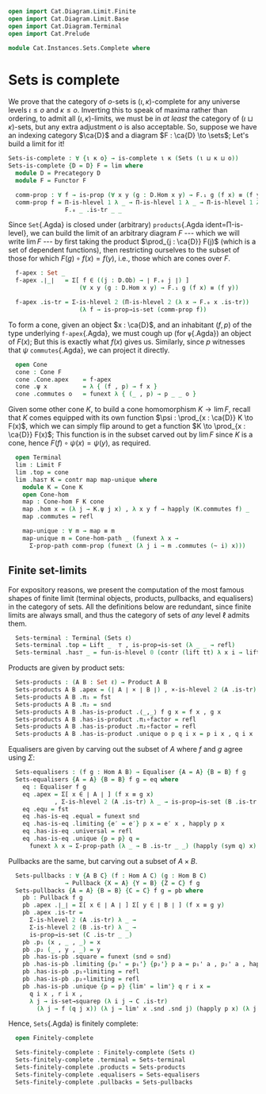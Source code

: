 ```agda
open import Cat.Diagram.Limit.Finite
open import Cat.Diagram.Limit.Base
open import Cat.Diagram.Terminal
open import Cat.Prelude

module Cat.Instances.Sets.Complete where
```

# Sets is complete

We prove that the category of $o$-sets is $(\iota,\kappa)$-complete for
any universe levels $\iota \le o$ and $\kappa \le o$. Inverting this to
speak of maxima rather than ordering, to admit all $(\iota,\kappa)$-limits,
we must be in _at least_ the category of $(\iota \sqcup \kappa)$-sets,
but any extra adjustment $o$ is also acceptable. So, suppose we have an
indexing category $\ca{D}$ and a diagram $F : \ca{D} \to \sets$; Let's
build a limit for it!

```agda
Sets-is-complete : ∀ {ι κ o} → is-complete ι κ (Sets (ι ⊔ κ ⊔ o))
Sets-is-complete {D = D} F = lim where
  module D = Precategory D
  module F = Functor F

  comm-prop : ∀ f → is-prop (∀ x y (g : D.Hom x y) → F.₁ g (f x) ≡ (f y))
  comm-prop f = Π-is-hlevel 1 λ _ → Π-is-hlevel 1 λ _ → Π-is-hlevel 1 λ _ →
                F.₀ _ .is-tr _ _
```

Since `Set`{.Agda} is closed under (arbitrary) `products`{.Agda
ident=Π-is-level}, we can build the limit of an arbitrary diagram $F$
--- which we will write $\lim F$ --- by first taking the product
$\prod_{j : \ca{D}} F(j)$ (which is a set of dependent functions), then
restricting ourselves to the subset of those for which $F(g) \circ f(x)
= f(y)$, i.e., those which are cones over $F$.

```agda
  f-apex : Set _
  f-apex .∣_∣   = Σ[ f ∈ ((j : D.Ob) → ∣ F.₀ j ∣) ]
                    (∀ x y (g : D.Hom x y) → F.₁ g (f x) ≡ (f y))

  f-apex .is-tr = Σ-is-hlevel 2 (Π-is-hlevel 2 (λ x → F.₀ x .is-tr))
                    (λ f → is-prop→is-set (comm-prop f))
```

To form a cone, given an object $x : \ca{D}$, and an inhabitant $(f,p)$
of the type underlying `f-apex`{.Agda}, we must cough up (for
`ψ`{.Agda}) an object of $F(x)$; But this is exactly what $f(x)$ gives
us. Similarly, since $p$ witnesses that $\psi$ `commutes`{.Agda}, we can
project it directly.

```agda
  open Cone
  cone : Cone F
  cone .Cone.apex    = f-apex
  cone .ψ x          = λ { (f , p) → f x }
  cone .commutes o   = funext λ { (_ , p) → p _ _ o }
```

Given some other cone $K$, to build a cone homomorphism $K \to \lim F$,
recall that $K$ comes equipped with its own function $\psi : \prod_{x :
\ca{D}} K \to F(x)$, which we can simply flip around to get a function
$K \to \prod_{x : \ca{D}} F(x)$; This function is in the subset carved
out by $\lim F$ since $K$ is a cone, hence $F(f) \circ \psi(x) =
\psi(y)$, as required.

```agda
  open Terminal
  lim : Limit F
  lim .top = cone
  lim .has⊤ K = contr map map-unique where
    module K = Cone K
    open Cone-hom
    map : Cone-hom F K cone
    map .hom x = (λ j → K.ψ j x) , λ x y f → happly (K.commutes f) _
    map .commutes = refl

    map-unique : ∀ m → map ≡ m
    map-unique m = Cone-hom-path _ (funext λ x →
      Σ-prop-path comm-prop (funext (λ j i → m .commutes (~ i) x)))
```

<!--
```agda
module _ {ℓ} where
  open import Cat.Diagram.Equaliser (Sets ℓ)
  open import Cat.Diagram.Pullback (Sets ℓ)
  open import Cat.Diagram.Product (Sets ℓ)
  open import Cat.Reasoning (Sets ℓ)

  private variable
    A B : Set ℓ
    f g : Hom A B

  open Terminal
  open is-product
  open Product
  open is-pullback
  open Pullback
  open is-equaliser
  open Equaliser
```
-->

## Finite set-limits

For expository reasons, we present the computation of the most famous
shapes of finite limit (terminal objects, products, pullbacks, and
equalisers) in the category of sets. All the definitions below are
redundant, since finite limits are always small, and thus the category
of sets of _any_ level $\ell$ admits them.

```agda
  Sets-terminal : Terminal (Sets ℓ)
  Sets-terminal .top = Lift _  ⊤ , is-prop→is-set (λ _ _ → refl)
  Sets-terminal .has⊤ _ = fun-is-hlevel 0 (contr (lift tt) λ x i → lift tt)
```

Products are given by product sets:

```agda
  Sets-products : (A B : Set ℓ) → Product A B
  Sets-products A B .apex = (∣ A ∣ × ∣ B ∣) , ×-is-hlevel 2 (A .is-tr) (B .is-tr)
  Sets-products A B .π₁ = fst
  Sets-products A B .π₂ = snd
  Sets-products A B .has-is-product .⟨_,_⟩ f g x = f x , g x
  Sets-products A B .has-is-product .π₁∘factor = refl
  Sets-products A B .has-is-product .π₂∘factor = refl
  Sets-products A B .has-is-product .unique o p q i x = p i x , q i x
```

Equalisers are given by carving out the subset of $A$ where $f$ and $g$ agree
using $\Sigma$:

```agda
  Sets-equalisers : (f g : Hom A B) → Equaliser {A = A} {B = B} f g
  Sets-equalisers {A = A} {B = B} f g = eq where
    eq : Equaliser f g
    eq .apex = Σ[ x ∈ ∣ A ∣ ] (f x ≡ g x)
             , Σ-is-hlevel 2 (A .is-tr) λ _ → is-prop→is-set (B .is-tr _ _)
    eq .equ = fst
    eq .has-is-eq .equal = funext snd
    eq .has-is-eq .limiting {e′ = e′} p x = e′ x , happly p x
    eq .has-is-eq .universal = refl
    eq .has-is-eq .unique {p = p} q =
      funext λ x → Σ-prop-path (λ _ → B .is-tr _ _) (happly (sym q) x)
```

Pullbacks are the same, but carving out a subset of $A \times B$.

```agda
  Sets-pullbacks : ∀ {A B C} (f : Hom A C) (g : Hom B C)
                → Pullback {X = A} {Y = B} {Z = C} f g
  Sets-pullbacks {A = A} {B = B} {C = C} f g = pb where
    pb : Pullback f g
    pb .apex .∣_∣ = Σ[ x ∈ ∣ A ∣ ] Σ[ y ∈ ∣ B ∣ ] (f x ≡ g y)
    pb .apex .is-tr =
      Σ-is-hlevel 2 (A .is-tr) λ _ →
      Σ-is-hlevel 2 (B .is-tr) λ _ →
      is-prop→is-set (C .is-tr _ _)
    pb .p₁ (x , _ , _) = x
    pb .p₂ (_ , y , _) = y
    pb .has-is-pb .square = funext (snd ⊙ snd)
    pb .has-is-pb .limiting {p₁' = p₁'} {p₂'} p a = p₁' a , p₂' a , happly p a
    pb .has-is-pb .p₁∘limiting = refl
    pb .has-is-pb .p₂∘limiting = refl
    pb .has-is-pb .unique {p = p} {lim' = lim'} q r i x =
      q i x , r i x ,
      λ j → is-set→squarep (λ i j → C .is-tr)
        (λ j → f (q j x)) (λ j → lim' x .snd .snd j) (happly p x) (λ j → g (r j x)) i j
```

Hence, `Sets`{.Agda} is finitely complete:

```agda
  open Finitely-complete

  Sets-finitely-complete : Finitely-complete (Sets ℓ)
  Sets-finitely-complete .terminal = Sets-terminal
  Sets-finitely-complete .products = Sets-products
  Sets-finitely-complete .equalisers = Sets-equalisers
  Sets-finitely-complete .pullbacks = Sets-pullbacks
```